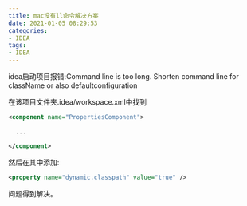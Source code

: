 ```yaml
---
title: mac没有ll命令解决方案
date: 2021-01-05 08:29:53
categories:
- IDEA
tags:
- IDEA
---
```


idea启动项目报错:Command line is too long. Shorten command line for className or also defaultconfiguration


在该项目文件夹.idea/workspace.xml中找到


```xml
<component name="PropertiesComponent">

  ...

</component>
```

然后在其中添加:


```xml
<property name="dynamic.classpath" value="true" />
```

问题得到解决。